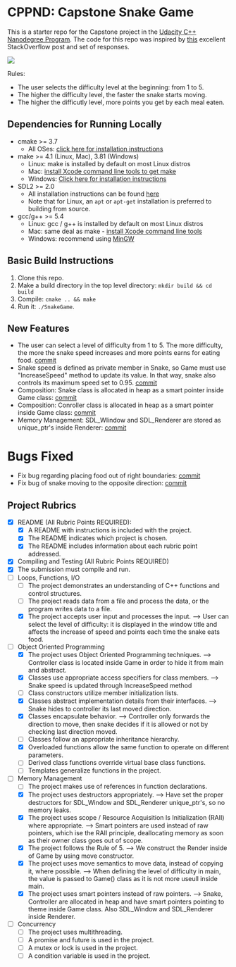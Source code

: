 # CPPND: Capstone Snake Game

This is a starter repo for the Capstone project in the [Udacity C++ Nanodegree Program](https://www.udacity.com/course/c-plus-plus-nanodegree--nd213). The code for this repo was inspired by [this](https://codereview.stackexchange.com/questions/212296/snake-game-in-c-with-sdl) excellent StackOverflow post and set of responses.

<img src="snake_game.gif"/>

Rules:
* The user selects the difficulty level at the beginning: from 1 to 5.
* The higher the difficulty level, the faster the snake starts moving.
* The higher the difficutly level, more points you get by each meal eaten.

## Dependencies for Running Locally
* cmake >= 3.7
  * All OSes: [click here for installation instructions](https://cmake.org/install/)
* make >= 4.1 (Linux, Mac), 3.81 (Windows)
  * Linux: make is installed by default on most Linux distros
  * Mac: [install Xcode command line tools to get make](https://developer.apple.com/xcode/features/)
  * Windows: [Click here for installation instructions](http://gnuwin32.sourceforge.net/packages/make.htm)
* SDL2 >= 2.0
  * All installation instructions can be found [here](https://wiki.libsdl.org/Installation)
  * Note that for Linux, an `apt` or `apt-get` installation is preferred to building from source.
* gcc/g++ >= 5.4
  * Linux: gcc / g++ is installed by default on most Linux distros
  * Mac: same deal as make - [install Xcode command line tools](https://developer.apple.com/xcode/features/)
  * Windows: recommend using [MinGW](http://www.mingw.org/)

## Basic Build Instructions

1. Clone this repo.
2. Make a build directory in the top level directory: `mkdir build && cd build`
3. Compile: `cmake .. && make`
4. Run it: `./SnakeGame`.

## New Features
* The user can select a level of difficulty from 1 to 5. The more difficulty, the more the snake speed increases and more points earns for eating food. [commit](https://github.com/lucaspastorduran/CppND-Capstone-Snake-Game/commit/efe02bd2192f236c80508c13fdfb1db822c95ba0)
* Snake speed is defined as private member in Snake, so Game must use "IncreaseSpeed" method to update its value. In that way, snake also controls its maximum speed set to 0.95. [commit](https://github.com/lucaspastorduran/CppND-Capstone-Snake-Game/commit/8a368253ebade78f06bd8a87ebbda8d94a67795e)
* Composition: Snake class is allocated in heap as a smart pointer inside Game class: [commit](https://github.com/lucaspastorduran/CppND-Capstone-Snake-Game/commit/ca23bdc6643ceb37782a597ca89b52b3498b4bf2)
* Composition: Conroller class is allocated in heap as a smart pointer inside Game class: [commit](https://github.com/lucaspastorduran/CppND-Capstone-Snake-Game/commit/ca23bdc6643ceb37782a597ca89b52b3498b4bf2)
* Memory Management: SDL_WIindow and SDL_Renderer are stored as unique_ptr's inside Renderer: [commit](https://github.com/lucaspastorduran/CppND-Capstone-Snake-Game/commit/31ed09fca1da8af03fa67591531c792c28dde0c1)

# Bugs Fixed
* Fix bug regarding placing food out of right boundaries: [commit](https://github.com/lucaspastorduran/CppND-Capstone-Snake-Game/commit/db211626a0bc68c7a0367db8740d7eb3fec5f72b)
* Fix bug of snake moving to the opposite direction: [commit](https://github.com/lucaspastorduran/CppND-Capstone-Snake-Game/commit/e859197f67da484c8a1b6c07ff63e512765b2393)

## Project Rubrics
* [x] README (All Rubric Points REQUIRED):
  * [x] A README with instructions is included with the project.
  * [x] The README indicates which project is chosen.
  * [x] The README includes information about each rubric point addressed.
* [x] Compiling and Testing (All Rubric Points REQUIRED)
* [x] The submission must compile and run.
* [ ] Loops, Functions, I/O
  * [ ] The project demonstrates an understanding of C++ functions and control structures.
  * [ ] The project reads data from a file and process the data, or the program writes data to a file.
  * [x] The project accepts user input and processes the input. --> User can select the level of difficulty: it is displayed in the window title and affects the increase of speed and points each time the snake eats food.
* [ ] Object Oriented Programming
  * [x] The project uses Object Oriented Programming techniques. --> Controller class is located inside Game in order to hide it from main and abstract.
  * [x] Classes use appropriate access specifiers for class members. --> Snake speed is updated through IncreaseSpeed method
  * [ ] Class constructors utilize member initialization lists.
  * [x] Classes abstract implementation details from their interfaces. --> Snake hides to controller its last moved direction.
  * [x] Classes encapsulate behavior. --> Controller only forwards the direction to move, then snake decides if it is allowed or not by checking last direction moved.
  * [ ] Classes follow an appropriate inheritance hierarchy.
  * [x] Overloaded functions allow the same function to operate on different parameters.
  * [ ] Derived class functions override virtual base class functions.
  * [ ] Templates generalize functions in the project.
* [ ] Memory Management
  * [ ] The project makes use of references in function declarations.
  * [x] The project uses destructors appropriately. --> Have set the proper destructors for SDL_Window and SDL_Renderer unique_ptr's, so no memory leaks.
  * [x] The project uses scope / Resource Acquisition Is Initialization (RAII) where appropriate. --> Smart pointers are used instead of raw pointers, which ise the RAII principle, deallocating memory as soon as their owner class goes out of scope.
  * [x] The project follows the Rule of 5. --> We construct the Render inside of Game by using move constructor.
  * [x] The project uses move semantics to move data, instead of copying it, where possible. --> When defining the level of difficulty in main, the value is passed to Game() class as it is not more useull inside main.
  * [x] The project uses smart pointers instead of raw pointers. --> Snake, Controller are allocated in heap and have smart pointers pointing to theme inside Game class. Also SDL_Window and SDL_Renderer inside Renderer.
* [ ] Concurrency
  * [ ] The project uses multithreading.
  * [ ] A promise and future is used in the project.
  * [ ] A mutex or lock is used in the project.
  * [ ] A condition variable is used in the project.
